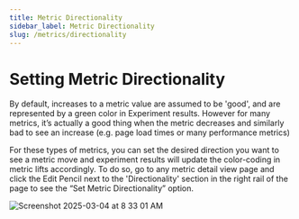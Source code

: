 ```yaml
---
title: Metric Directionality
sidebar_label: Metric Directionality
slug: /metrics/directionality
---
```


# Setting Metric Directionality

By default, increases to a metric value are assumed to be 'good', and are represented by a green color in Experiment results. However for many metrics, it’s actually a good thing when the metric decreases and similarly bad to see an increase (e.g. page load times or many performance metrics)

For these types of metrics, you can set the desired direction you want to see a metric move and experiment results will update the color-coding in metric lifts accordingly. To do so, go to any metric detail view page and click the Edit Pencil next to the 'Directionality' section in the right rail of the page to see the “Set Metric Directionality” option.

![Screenshot 2025-03-04 at 8 33 01 AM](https://github.com/user-attachments/assets/fa0cbf9f-c84f-4db6-b9fa-84d672358a72)

